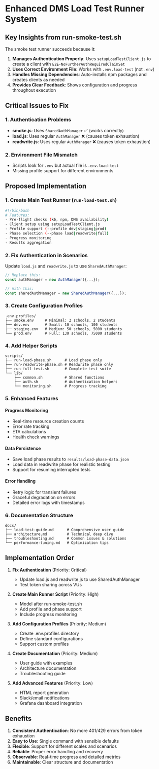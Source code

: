 # Enhanced DMS Load Test Runner System

## Key Insights from run-smoke-test.sh

The smoke test runner succeeds because it:
1. **Manages Authentication Properly**: Uses `setupLoadTestClient.js` to create a client with `E2E-NoFurtherAuthRequiredClaimSet`
2. **Uses Correct Environment File**: Works with `.env.load-test` (not `.env`)
3. **Handles Missing Dependencies**: Auto-installs npm packages and creates clients as needed
4. **Provides Clear Feedback**: Shows configuration and progress throughout execution

## Critical Issues to Fix

### 1. Authentication Problems
- **smoke.js**: Uses `SharedAuthManager` ✅ (works correctly)
- **load.js**: Uses regular `AuthManager` ❌ (causes token exhaustion)
- **readwrite.js**: Uses regular `AuthManager` ❌ (causes token exhaustion)

### 2. Environment File Mismatch
- Scripts look for `.env` but actual file is `.env.load-test`
- Missing profile support for different environments

## Proposed Implementation

### 1. Create Main Test Runner (`run-load-test.sh`)
```bash
#!/bin/bash
# Features:
- Pre-flight checks (k6, npm, DMS availability)
- Client setup using setupLoadTestClient.js
- Profile support (--profile dev|staging|prod)
- Phase selection (--phase load|readwrite|full)
- Progress monitoring
- Results aggregation
```

### 2. Fix Authentication in Scenarios
Update `load.js` and `readwrite.js` to use `SharedAuthManager`:
```javascript
// Replace this:
const authManager = new AuthManager({...});

// With this:
const sharedAuthManager = new SharedAuthManager({...});
```

### 3. Create Configuration Profiles
```
.env.profiles/
├── smoke.env     # Minimal: 2 schools, 2 students
├── dev.env       # Small: 10 schools, 100 students
├── staging.env   # Medium: 50 schools, 5000 students
└── prod.env      # Full: 130 schools, 75000 students
```

### 4. Add Helper Scripts
```
scripts/
├── run-load-phase.sh      # Load phase only
├── run-readwrite-phase.sh # Readwrite phase only
├── run-full-test.sh       # Complete test suite
└── lib/
    ├── common.sh          # Shared functions
    ├── auth.sh            # Authentication helpers
    └── monitoring.sh      # Progress tracking
```

### 5. Enhanced Features

#### Progress Monitoring
- Real-time resource creation counts
- Error rate tracking
- ETA calculations
- Health check warnings

#### Data Persistence
- Save load phase results to `results/load-phase-data.json`
- Load data in readwrite phase for realistic testing
- Support for resuming interrupted tests

#### Error Handling
- Retry logic for transient failures
- Graceful degradation on errors
- Detailed error logs with timestamps

### 6. Documentation Structure
```
docs/
├── load-test-guide.md      # Comprehensive user guide
├── architecture.md         # Technical deep dive
├── troubleshooting.md      # Common issues & solutions
└── performance-tuning.md   # Optimization tips
```

## Implementation Order

1. **Fix Authentication** (Priority: Critical)
   - Update load.js and readwrite.js to use SharedAuthManager
   - Test token sharing across VUs

2. **Create Main Runner Script** (Priority: High)
   - Model after run-smoke-test.sh
   - Add profile and phase support
   - Include progress monitoring

3. **Add Configuration Profiles** (Priority: Medium)
   - Create .env.profiles directory
   - Define standard configurations
   - Support custom profiles

4. **Create Documentation** (Priority: Medium)
   - User guide with examples
   - Architecture documentation
   - Troubleshooting guide

5. **Add Advanced Features** (Priority: Low)
   - HTML report generation
   - Slack/email notifications
   - Grafana dashboard integration

## Benefits

1. **Consistent Authentication**: No more 401/429 errors from token exhaustion
2. **Easy to Use**: Single command with sensible defaults
3. **Flexible**: Support for different scales and scenarios
4. **Reliable**: Proper error handling and recovery
5. **Observable**: Real-time progress and detailed metrics
6. **Maintainable**: Clear structure and documentation